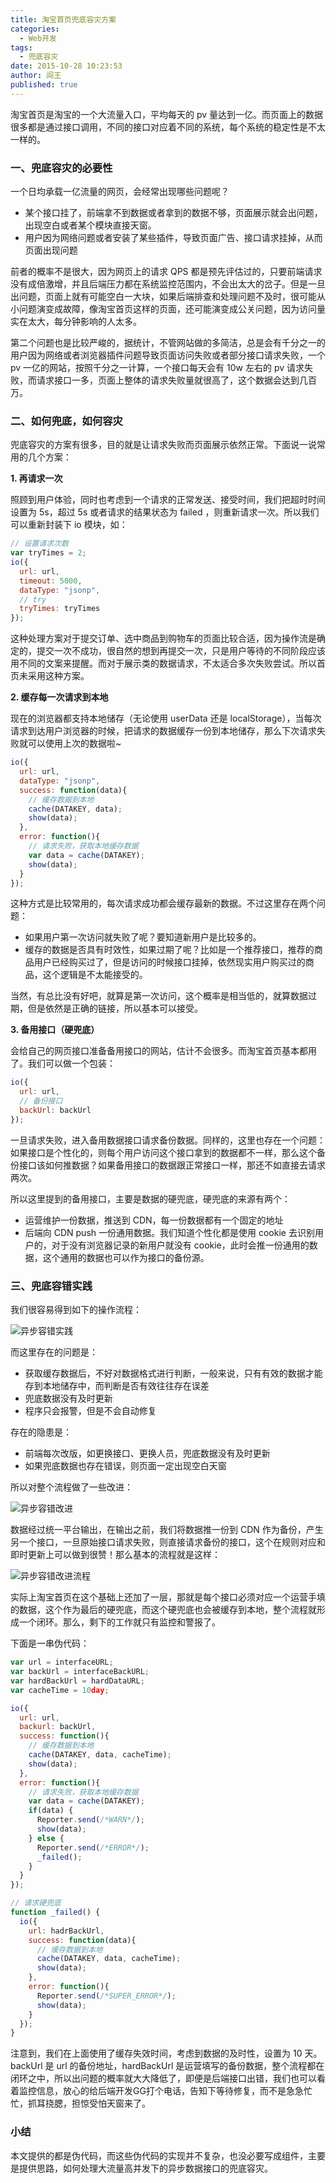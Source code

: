 ```yaml
---
title: 淘宝首页兜底容灾方案
categories: 
  - Web开发
tags:
  - 兜底容灾
date: 2015-10-28 10:23:53
author: 阎王
published: true
---
```


淘宝首页是淘宝的一个大流量入口，平均每天的 pv 量达到一亿。而页面上的数据很多都是通过接口调用，不同的接口对应着不同的系统，每个系统的稳定性是不太一样的。

### 一、兜底容灾的必要性

一个日均承载一亿流量的网页，会经常出现哪些问题呢？

- 某个接口挂了，前端拿不到数据或者拿到的数据不够，页面展示就会出问题，出现空白或者某个模块直接天窗。
- 用户因为网络问题或者安装了某些插件，导致页面广告、接口请求挂掉，从而页面出现问题

前者的概率不是很大，因为网页上的请求 QPS 都是预先评估过的，只要前端请求没有成倍激增，并且后端压力都在系统监控范围内，不会出太大的岔子。但是一旦出问题，页面上就有可能空白一大块，如果后端排查和处理问题不及时，很可能从小问题演变成故障，像淘宝首页这样的页面，还可能演变成公关问题，因为访问量实在太大，每分钟影响的人太多。

第二个问题也是比较严峻的，据统计，不管网站做的多简洁，总是会有千分之一的用户因为网络或者浏览器插件问题导致页面访问失败或者部分接口请求失败，一个 pv 一亿的网站，按照千分之一计算，一个接口每天会有 10w 左右的 pv 请求失败，而请求接口一多，页面上整体的请求失败量就很高了，这个数据会达到几百万。


### 二、如何兜底，如何容灾

兜底容灾的方案有很多，目的就是让请求失败而页面展示依然正常。下面说一说常用的几个方案：

**1. 再请求一次**

照顾到用户体验，同时也考虑到一个请求的正常发送、接受时间，我们把超时时间设置为 5s，超过 5s 或者请求的结果状态为 failed ，则重新请求一次。所以我们可以重新封装下 io 模块，如：

```javascript
// 设置请求次数
var tryTimes = 2;
io({
  url: url,
  timeout: 5000,
  dataType: "jsonp",
  // try
  tryTimes: tryTimes
});
```

这种处理方案对于提交订单、选中商品到购物车的页面比较合适，因为操作流是确定的，提交一次不成功，很自然的想到再提交一次，只是用户等待的不同阶段应该用不同的文案来提醒。而对于展示类的数据请求，不太适合多次失败尝试。所以首页未采用这种方案。

**2. 缓存每一次请求到本地**

现在的浏览器都支持本地储存（无论使用 userData 还是 localStorage），当每次请求到达用户浏览器的时候，把请求的数据缓存一份到本地储存，那么下次请求失败就可以使用上次的数据啦~

```javascript
io({
  url: url,
  dataType: "jsonp",
  success: function(data){
    // 缓存数据到本地
    cache(DATAKEY, data);
    show(data);
  },
  error: function(){
    // 请求失败，获取本地缓存数据
    var data = cache(DATAKEY);
    show(data);
  }
});
```

这种方式是比较常用的，每次请求成功都会缓存最新的数据。不过这里存在两个问题：

- 如果用户第一次访问就失败了呢？要知道新用户是比较多的。
- 缓存的数据是否具有时效性，如果过期了呢？比如是一个推荐接口，推荐的商品用户已经购买过了，但是访问的时候接口挂掉，依然现实用户购买过的商品，这个逻辑是不太能接受的。

当然，有总比没有好吧，就算是第一次访问，这个概率是相当低的，就算数据过期，但是依然是正确的链接，所以基本可以接受。

**3. 备用接口（硬兜底）**

会给自己的网页接口准备备用接口的网站，估计不会很多。而淘宝首页基本都用了。我们可以做一个包装：

```javascript
io({
  url: url,
  // 备份接口
  backUrl: backUrl
});
```

一旦请求失败，进入备用数据接口请求备份数据。同样的，这里也存在一个问题：如果接口是个性化的，则每个用户访问这个接口拿到的数据都不一样，那么这个备份接口该如何推数据？如果备用接口的数据跟正常接口一样，那还不如直接去请求两次。

所以这里提到的备用接口，主要是数据的硬兜底，硬兜底的来源有两个：

- 运营维护一份数据，推送到 CDN，每一份数据都有一个固定的地址
- 后端向 CDN push 一份通用数据。我们知道个性化都是使用 cookie 去识别用户的，对于没有浏览器记录的新用户就没有 cookie，此时会推一份通用的数据，这个通用的数据也可以作为接口的备份源。


### 三、兜底容错实践

我们很容易得到如下的操作流程：

![异步容错实践](http://img3.tbcdn.cn/L1/461/1/29f3505c1dc13a36895ee512dd848984f9432615)

而这里存在的问题是：

- 获取缓存数据后，不好对数据格式进行判断，一般来说，只有有效的数据才能存到本地储存中，而判断是否有效往往存在误差
- 兜底数据没有及时更新
- 程序只会报警，但是不会自动修复

存在的隐患是：

- 前端每次改版，如更换接口、更换人员，兜底数据没有及时更新
- 如果兜底数据也存在错误，则页面一定出现空白天窗

所以对整个流程做了一些改进：

![异步容错改进](http://img4.tbcdn.cn/L1/461/1/f40f3c59aeada60c13e288c7791dfb81faaf7619)

数据经过统一平台输出，在输出之前，我们将数据推一份到 CDN 作为备份，产生另一个接口，一旦原始接口请求失败，则直接请求备份的接口，这个在规则对应和即时更新上可以做到很赞！那么基本的流程就是这样：

![异步容错改进流程](http://img3.tbcdn.cn/L1/461/1/1c4e211f77fac256961ab864c792d0a94ac5068d)

实际上淘宝首页在这个基础上还加了一层，那就是每个接口必须对应一个运营手填的数据，这个作为最后的硬兜底，而这个硬兜底也会被缓存到本地，整个流程就形成一个闭环。那么，剩下的工作就只有监控和警报了。

下面是一串伪代码：

```javascript
var url = interfaceURL;
var backUrl = interfaceBackURL;
var hardBackUrl = hardDataURL;
var cacheTime = 10day;

io({
  url: url,
  backurl: backUrl,
  success: function(){
    // 缓存数据到本地
    cache(DATAKEY, data, cacheTime);
    show(data);
  },
  error: function(){
    // 请求失败，获取本地缓存数据
    var data = cache(DATAKEY);
    if(data) {
      Reporter.send(/*WARN*/);
      show(data); 
    } else {
      Reporter.send(/*ERROR*/);
      _failed();
    }
  }
});

// 请求硬兜底
function _failed() {
  io({
    url: hadrBackUrl,
    success: function(data){
      // 缓存数据到本地
      cache(DATAKEY, data, cacheTime);
      show(data);
    },
    error: function(){
      Reporter.send(/*SUPER_ERROR*/);
      show(data); 
    }
  });
}
```

注意到，我们在上面使用了缓存失效时间，考虑到数据的及时性，设置为 10 天。backUrl 是 url 的备份地址，hardBackUrl 是运营填写的备份数据，整个流程都在闭环之中，所以出问题的概率就大大降低了，即便是后端接口出错，我们也可以看着监控信息，放心的给后端开发GG打个电话，告知下等待修复，而不是急急忙忙，抓耳挠腮，担惊受怕天窗来了。


### 小结

本文提供的都是伪代码，而这些伪代码的实现并不复杂，也没必要写成组件，主要是提供思路，如何处理大流量高并发下的异步数据接口的兜底容灾。

